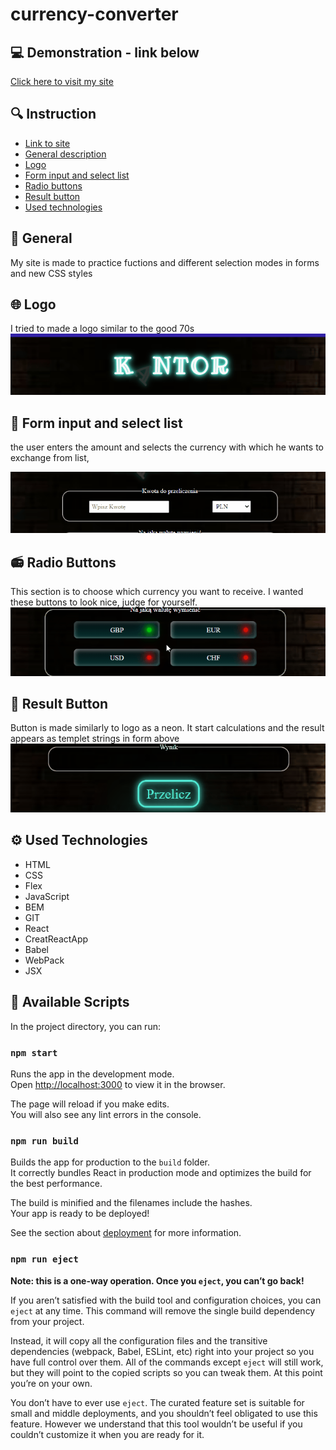 # currency-converter

## :computer: Demonstration - link below
[Click here to visit my site](https://krzysztof-jaczewski.github.io/Currrency-converter/)

## :mag: Instruction
* [Link to site](#Try-it,-link-below)
* [General description](#General)
* [Logo](#Logo)
* [Form input and select list](#Form-input-and-select-list)
* [Radio buttons](#Radio-Buttons)
* [Result button](#Result-Button)
* [Used technologies](#Used-Technologies)

## :memo: General
My site is made to practice fuctions and different selection modes in forms and new CSS styles
## :globe_with_meridians: Logo
I tried to made a logo similar to the good 70s 
![logo](readme/logo.gif)
## :bookmark_tabs: Form input and select list
the user enters the amount and selects the currency with which he wants to exchange from list, 

![input](readme/input.gif)

## :radio: Radio Buttons
This section is to choose which currency you want to receive. I wanted these buttons to look nice, judge for yourself.
![radioButtons](readme/radioButtons.gif)

## :chocolate_bar: Result Button
Button is made similarly to logo as a neon. It start calculations and the result appears as templet strings in form above
![radioButtons](readme/button.gif)
## :gear: Used Technologies

* HTML
* CSS
* Flex
* JavaScript
* BEM
* GIT
* React
* CreatReactApp
* Babel
* WebPack
* JSX

## :wrench: Available Scripts

In the project directory, you can run:

### `npm start`

Runs the app in the development mode.\
Open [http://localhost:3000](http://localhost:3000) to view it in the browser.

The page will reload if you make edits.\
You will also see any lint errors in the console.

### `npm run build`

Builds the app for production to the `build` folder.\
It correctly bundles React in production mode and optimizes the build for the best performance.

The build is minified and the filenames include the hashes.\
Your app is ready to be deployed!

See the section about [deployment](https://facebook.github.io/create-react-app/docs/deployment) for more information.

### `npm run eject`

**Note: this is a one-way operation. Once you `eject`, you can’t go back!**

If you aren’t satisfied with the build tool and configuration choices, you can `eject` at any time. This command will remove the single build dependency from your project.

Instead, it will copy all the configuration files and the transitive dependencies (webpack, Babel, ESLint, etc) right into your project so you have full control over them. All of the commands except `eject` will still work, but they will point to the copied scripts so you can tweak them. At this point you’re on your own.

You don’t have to ever use `eject`. The curated feature set is suitable for small and middle deployments, and you shouldn’t feel obligated to use this feature. However we understand that this tool wouldn’t be useful if you couldn’t customize it when you are ready for it.

